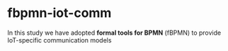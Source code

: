 # fbpmn-iot-comm

In this study we have adopted __formal tools for BPMN__ (fBPMN) to provide IoT-specific communication models

